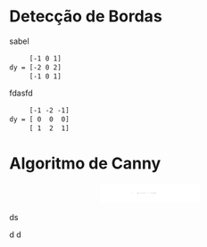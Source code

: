 # Detecção de Bordas

sabel

         [-1 0 1]
    dy = [-2 0 2]
         [-1 0 1] 

fdasfd

         [-1 -2 -1]
    dy = [ 0  0  0]
         [ 1  2  1] 
         
         
# Algoritmo de Canny


<div align="center">
    <p align="center">
    <img src="../imagens/cap1/eq_grad.svg" width="180" height="35"/>
    </p>
</div>
ds

d
d